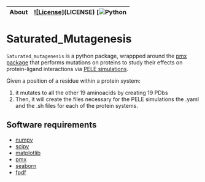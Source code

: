 | **About** | [![License]](https://img.shields.io/badge/License-MIT-blue.svg)(LICENSE) [![Python](https://img.shields.io/badge/python-2.7%20-blue.svg)
| :------ | :------- |

# Saturated_Mutagenesis
`Saturated_mutagenesis` is a python package, wrappped around the [pmx package](https://github.com/deGrootLab/pmx) that performs mutations on proteins to study their effects on protein-ligand interactions via [PELE simulations](http://www.nostrumbiodiscovery.com/pele.html).  

Given a position of a residue within a protein system:
1. it mutates to all the other 19 aminoacids by creating 19 PDbs
2. Then, it will create the files necessary for the PELE simulations the .yaml and the .sh files for each of the protein systems.

## Software requirements
* [numpy](https://numpy.org/)
* [scipy](https://www.scipy.org/)
* [matplotlib](https://matplotlib.org/)
* [pmx](https://pypi.org/project/pmx/)
* [seaborn](https://seaborn.pydata.org/)
* [fpdf](https://pyfpdf.readthedocs.io/en/latest/#installation)
